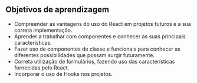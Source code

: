 ## Objetivos de aprendizagem
* Compreender as vantagens do uso do React em projetos futuros e a sua correta implementação.
* Aprender a trabalhar com componentes e conhecer as suas principais características.
* Fazer uso de componentes de classe e funcionais para conhecer as diferentes possibilidades que possam surgir futuramente.
* Correta utilização de formulários, fazendo uso das características fornecidas pelo React. 
* Incorporar o uso de Hooks nos projetos.
